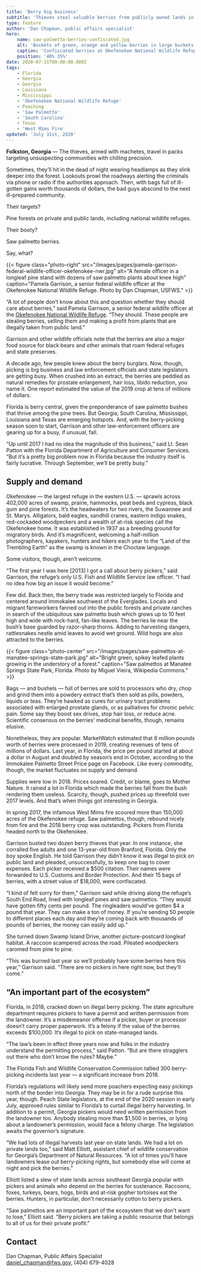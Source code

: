 ```yaml
---
title: 'Berry big business'
subtitle: 'Thieves steal valuable berries from publicly owned lands in Southeast; law enforcement fights back'
type: feature
author: 'Dan Chapman, public affairs specialist'
hero:
    name: saw-palmetto-berries-confiscated.jpg
    alt: 'Buckets of green, orange and yellow berries in large buckets and bags in the back of a pickup truck bed.'
    caption: 'Confiscated berries at Okefenokee National Wildlife Refuge. Photo by Pamela Garrison, USFWS.'
    position: '40% 35%'
date: 2020-07-31T00:00:00.000Z
tags:
    - Florida
    - Georgia
    - Georgia
    - Louisiana
    - Mississippi
    - 'Okefenokee National Wildlife Refuge'
    - Poaching
    - 'Saw Palmetto'
    - 'South Carolina'
    - Texas
    - 'West Mims Fire'
updated: 'July 31st, 2020'
---
```


**Folkston, Georgia** &mdash; The thieves, armed with machetes, travel in packs targeting unsuspecting communities with chilling precision.

Sometimes, they’ll hit in the dead of night wearing headlamps as they slink deeper into the forest. Lookouts prowl the roadways alerting the criminals via phone or radio if the authorities approach. Then, with bags full of ill-gotten gains worth thousands of dollars, the bad guys abscond to the next ill-prepared community.

Their targets?

Pine forests on private and public lands, including national wildlife refuges.

Their booty?

Saw palmetto berries.

Say, what?

{{< figure class="photo-right" src="/images/pages/pamela-garrison-federal-wildlife-officer-okefenokee-nwr.jpg" alt="A female officer in a longleaf pine stand with dozens of saw palmetto plants about knee high" caption="Pamela Garrison, a senior federal wildlife officer at the Okefenokee National Wildlife Refuge. Photo by Dan Chapman, USFWS." >}}

“A lot of people don’t know about this and question whether they should care about berries,” said Pamela Garrison, a senior federal wildlife officer at the [Okefenokee National Wildlife Refuge](https://www.fws.gov/refuge/okefenokee/). “They should. These people are stealing berries, selling them and making a profit from plants that are illegally taken from public land.”

Garrison and other wildlife officials note that the berries are also a major food source for black bears and other animals that roam federal refuges and state preserves.

A decade ago, few people knew about the berry burglars. Now, though, picking is big business and law enforcement officials and state legislators are getting busy. When crushed into an extract, the berries are peddled as natural remedies for prostate enlargement, hair loss, libido reduction, you name it. One report estimated the value of the 2019 crop at tens of millions of dollars.

Florida is berry central, given the preponderance of saw palmetto bushes that thrive among the pine trees. But Georgia, South Carolina, Mississippi, Louisiana and Texas are emerging hotspots. And, with the berry-picking season soon to start, Garrison and other law-enforcement officers are gearing up for a busy, if unusual, fall.

“Up until 2017 I had no idea the magnitude of this business,” said Lt. Sean Patton with the Florida Department of Agriculture and Consumer Services. “But it’s a pretty big problem now in Florida because the industry itself is fairly lucrative. Through September, we’ll be pretty busy.”

## Supply and demand

Okefenokee &mdash; the largest refuge in the eastern U.S. &mdash; sprawls across 402,000 acres of swamp, prairie, hammocks, peat beds and cypress, black gum and pine forests. It’s the headwaters for two rivers, the Suwannee and St. Marys. Alligators, bald eagles, sandhill cranes, eastern indigo snakes, red-cockaded woodpeckers and a wealth of at-risk species call the Okefenokee home. It was established in 1937 as a breeding ground for migratory birds.  And it’s magnificent, welcoming a half-million photographers, kayakers, hunters and hikers each year to the “Land of the Trembling Earth” as the swamp is known in the Choctaw language.

Some visitors, though, aren’t welcome.

“The first year I was here [2013] I got a call about berry pickers,” said Garrison, the refuge’s only U.S. Fish and Wildlife Service law officer. “I had no idea how big an issue it would become.”

Few did. Back then, the berry trade was restricted largely to Florida and centered around Immokalee southwest of the Everglades. Locals and migrant farmworkers fanned out into the public forests and private ranches in search of the ubiquitous saw palmetto bush which grows up to 10 feet high and wide with rock-hard, fan-like leaves. The berries lie near the bush’s base guarded by razor-sharp thorns. Adding to harvesting dangers, rattlesnakes nestle amid leaves to avoid wet ground. Wild hogs are also attracted to the berries.

{{< figure class="photo-center" src="/images/pages/saw-palmettos-at-manatee-springs-state-park.jpg" alt="Bright green, spikey leafed plants growing in the understory of a forest." caption="Saw palmettos at Manatee Springs State Park, Florida. Photo by Miguel Vieira, Wikipedia Commons." >}}

Bags &mdash; and bushels &mdash; full of berries are sold to processors who dry, chop and grind them into a powdery extract that’s then sold as pills, powders, liquids or teas. They’re hawked as cures for urinary tract problems associated with enlarged prostate glands, or as palliatives for chronic pelvic pain. Some say they boost sex drives, stop hair loss, or reduce acne. Scientific consensus on the berries’ medicinal benefits, though, remains elusive.

Nonetheless, they are popular. MarketWatch estimated that 8 million pounds worth of berries were processed in 2019, creating revenues of tens of millions of dollars.
Last year, in Florida, the price per pound started at about a dollar in August and doubled by season’s end in October, according to the Immokalee Palmetto Street Price page on Facebook. Like every commodity, though, the market fluctuates on supply and demand.

Supplies were low in 2018. Prices soared. Credit, or blame, goes to Mother Nature. It rained a lot in Florida which made the berries fall from the bush rendering them useless. Scarcity, though, pushed prices up threefold over 2017 levels. And that’s when things got interesting in Georgia.

In spring 2017, the infamous West Mims fire scoured more than 150,000 acres of the Okefenokee refuge. Saw palmettos, though, rebound nicely from fire and the 2018 berry crop was outstanding. Pickers from Florida headed north to the Okefenokee.

Garrison busted two dozen berry thieves that year. In one instance, she corralled five adults and one 13-year-old from Branford, Florida. Only the boy spoke English. He told Garrison they didn’t know it was illegal to pick on public land and pleaded, unsuccessfully, to keep one bag to cover expenses. Each picker received a $500 citation. Their names were forwarded to U.S. Customs and Border Protection. And their 15 bags of berries, with a street value of $18,000, were confiscated.

“I kind of felt sorry for them,” Garrison said while driving along the refuge’s South End Road, lined with longleaf pines and saw palmettos. “They would have gotten fifty cents per pound. The ringleaders would’ve gotten $4 a pound that year. They can make a ton of money. If you’re sending 50 people to different places each day and they’re coming back with thousands of pounds of berries, the money can easily add up.”

She turned down Swamp Island Drive, another picture-postcard longleaf habitat. A raccoon scampered across the road. Pileated woodpeckers caromed from pine to pine.

“This was burned last year so we’ll probably have some berries here this year,” Garrison said. “There are no pickers in here right now, but they’ll come.”

## “An important part of the ecosystem”

Florida, in 2018, cracked down on illegal berry picking. The state agriculture department requires pickers to have a permit and written permission from the landowner. It’s a misdemeanor offense if a picker, buyer or processor doesn’t carry proper paperwork. It’s a felony if the value of the berries exceeds $100,000. It’s illegal to pick on state-managed lands.

“The law’s been in effect three years now and folks in the industry understand the permitting process,” said Patton. “But are there stragglers out there who don’t know the rules? Maybe.”

The Florida Fish and Wildlife Conservation Commission tallied 300 berry-picking incidents last year &mdash; a significant increase from 2018.

Florida’s regulations will likely send more poachers expecting easy pickings north of the border into Georgia. They may be in for a rude surprise this year, though. Peach State legislators, at the end of the 2020 session in early July, approved rules similar to Florida’s to curtail illegal berry harvesting. In addition to a permit, Georgia pickers would need written permission from the landowner too. Anybody stealing more than $1,500 in berries, or lying about a landowner’s permission, would face a felony charge. The legislation awaits the governor’s signature.

“We had lots of illegal harvests last year on state lands. We had a lot on private lands too,” said Matt Elliott, assistant chief of wildlife conservation for Georgia’s Department of Natural Resources. “A lot of times you’ll have landowners lease out berry-picking rights, but somebody else will come at night and pick the berries.”

Elliott listed a slew of state lands across southeast Georgia popular with pickers and animals who depend on the berries for sustenance. Raccoons, foxes, turkeys, bears, hogs, birds and at-risk gopher tortoises eat the berries. Hunters, in particular, don't necessarily cotton to berry pickers.

“Saw palmettos are an important part of the ecosystem that we don’t want to lose,” Elliott said. “Berry pickers are taking a public resource that belongs to all of us for their private profit.”

## Contact

Dan Chapman, Public Affairs Specialist  
[daniel_chapman@fws.gov](mailto:daniel_chapman@fws.gov), (404) 679-4028